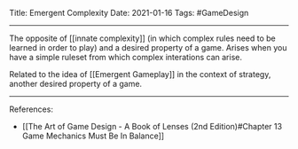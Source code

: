 Title: Emergent Complexity
Date: 2021-01-16
Tags: #GameDesign 

---

The opposite of [[innate complexity]] (in which complex rules need to be learned in order to play) and a desired property of a game. Arises when you have a simple ruleset from which complex interations can arise.

Related to the idea of [[Emergent Gameplay]] in the context of strategy, another desired property of a game.

---

References:
* [[The Art of Game Design - A Book of Lenses (2nd Edition)#Chapter 13 Game Mechanics Must Be In Balance]]